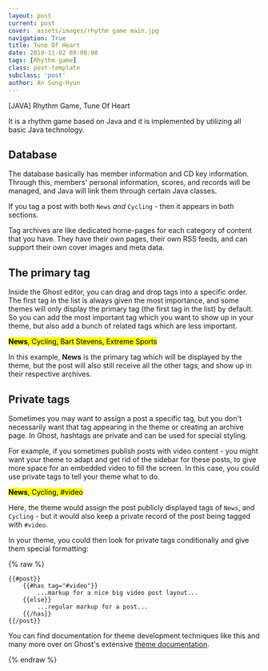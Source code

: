 ```yaml
---
layout: post
current: post
cover:  assets/images/rhythm game main.jpg
navigation: True
title: Tune Of Heart
date: 2019-11-02 08:00:00
tags: [Rhythm game]
class: post-template
subclass: 'post'
author: An Sung-Hyun
---
```



<p>[JAVA] Rhythm Game, Tune Of Heart </p>
<p>It is a rhythm game based on Java and it is implemented by utilizing all basic Java technology.</p>
<h2 id="Database">Database</h2>
<p>The database basically has member information and CD key information. Through this, members' personal information, scores, and records will be managed, and Java will link them through certain Java classes.</p>
<p>If you tag a post with both <code>News</code> <em>and</em> <code>Cycling</code> - then it appears in both sections.</p>
<p>Tag archives are like dedicated home-pages for each category of content that you have. They have their own pages, their own RSS feeds, and can support their own cover images and meta data.</p>
<h2 id="theprimarytag">The primary tag</h2>
<p>Inside the Ghost editor, you can drag and drop tags into a specific order. The first tag in the list is always given the most importance, and some themes will only display the primary tag (the first tag in the list) by default. So you can add the most important tag which you want to show up in your theme, but also add a bunch of related tags which are less important.</p>
<p><mark><strong>News</strong>, Cycling, Bart Stevens, Extreme Sports</mark></p>
<p>In this example, <strong>News</strong> is the primary tag which will be displayed by the theme, but the post will also still receive all the other tags, and show up in their respective archives.</p>
<h2 id="privatetags">Private tags</h2>
<p>Sometimes you may want to assign a post a specific tag, but you don't necessarily want that tag appearing in the theme or creating an archive page. In Ghost, hashtags are private and can be used for special styling.</p>
<p>For example, if you sometimes publish posts with video content - you might want your theme to adapt and get rid of the sidebar for these posts, to give more space for an embedded video to fill the screen. In this case, you could use private tags to tell your theme what to do.</p>
<p><mark><strong>News</strong>, Cycling, #video</mark></p>
<p>Here, the theme would assign the post publicly displayed tags of <code>News</code>, and <code>Cycling</code> - but it would also keep a private record of the post being tagged with <code>#video</code>.</p>
<p>In your theme, you could then look for private tags conditionally and give them special formatting:</p>
{% raw %}
<pre><code class="nohighlight">{{#post}}
    {{#has tag=&quot;#video&quot;}}
        ...markup for a nice big video post layout...
    {{else}}
        ...regular markup for a post...
    {{/has}}
{{/post}}
</code></pre>
<p>You can find documentation for theme development techniques like this and many more over on Ghost's extensive <a href="https://themes.ghost.org/">theme documentation</a>.</p>
{% endraw %}
